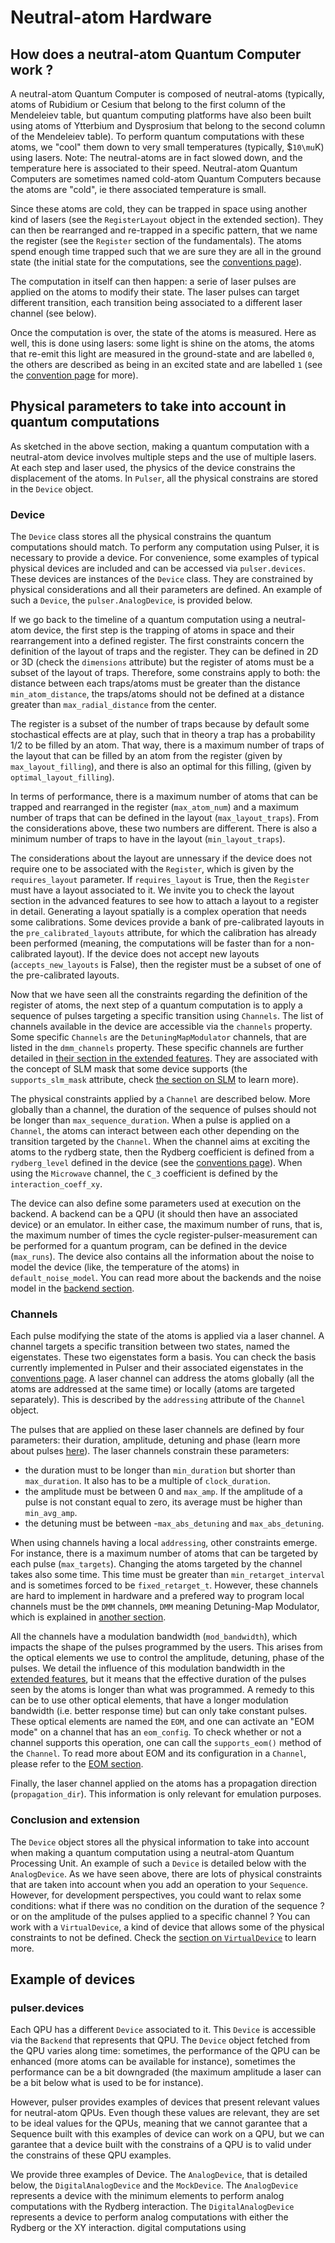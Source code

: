 # Neutral-atom Hardware

## How does a neutral-atom Quantum Computer work ?

A neutral-atom Quantum Computer is composed of neutral-atoms (typically, atoms of Rubidium or Cesium that belong to the first column of the Mendeleiev table, but quantum computing platforms have also been built using atoms of Ytterbium and Dysprosium that belong to the second column of the Mendeleiev table). To perform quantum computations with these atoms, we "cool" them down to very small temperatures (typically, $`10\mu`K) using lasers. Note: The neutral-atoms are in fact slowed down, and the temperature here is associated to their speed. Neutral-atom Quantum Computers are sometimes named cold-atom Quantum Computers because the atoms are "cold", ie there associated temperature is small.

Since these atoms are cold, they can be trapped in space using another kind of lasers (see the `RegisterLayout` object in the extended section). They can then be rearranged and re-trapped in a specific pattern, that we name the register (see the `Register` section of the fundamentals). The atoms spend enough time trapped such that we are sure they are all in the ground state (the initial state for the computations, see the [conventions page](conventions.md)).

The computation in itself can then happen: a serie of laser pulses are applied on the atoms to modify their state. The laser pulses can target different transition, each transition being associated to a different laser channel (see below).

Once the computation is over, the state of the atoms is measured. Here as well, this is done using lasers: some light is shine on the atoms, the atoms that re-emit this light are measured in the ground-state and are labelled `0`, the others are described as being in an excited state and are labelled `1` (see the [convention page](conventions.md) for more). 

## Physical parameters to take into account in quantum computations

As sketched in the above section, making a quantum computation with a neutral-atom device involves multiple steps and the use of multiple lasers. At each step and laser used, the physics of the device constrains the displacement of the atoms. In `Pulser`, all the physical constrains are stored in the `Device` object.

### Device

The `Device` class stores all the physical constrains the quantum computations should match. To perform any computation using Pulser, it is necessary to provide a device. For convenience, some examples of typical physical devices are included and can be accessed via `pulser.devices`. These devices are instances of the `Device` class. They are constrained by physical considerations and all their parameters are defined. An example of such a `Device`, the `pulser.AnalogDevice`, is provided below.

If we go back to the timeline of a quantum computation using a neutral-atom device, the first step is the trapping of atoms in space and their rearrangement into a defined register. The first constraints concern the definition of the layout of traps and the register. They can be defined in 2D or 3D (check the `dimensions` attribute) but the register of atoms must be a subset of the layout of traps. Therefore, some constrains apply to both: the distance between each traps/atoms must be greater than the distance `min_atom_distance`, the traps/atoms should not be defined at a distance greater than `max_radial_distance` from the center.

The register is a subset of the number of traps because by default some stochastical effects are at play, such that in theory a trap has a probability 1/2 to be filled by an atom. That way, there is a maximum number of traps of the layout that can be filled by an atom from the register (given by `max_layout_filling`), and there is also an optimal for this filling, (given by `optimal_layout_filling`).

In terms of performance, there is a maximum number of atoms that can be trapped and rearranged in the register (`max_atom_num`) and a maximum number of traps that can be defined in the layout (`max_layout_traps`). From the considerations above, these two numbers are different. There is also a minimum number of traps to have in the layout (`min_layout_traps`).

The considerations about the layout are unnessary if the device does not require one to be associated with the `Register`, which is given by the `requires_layout` parameter. If `requires_layout` is True, then the `Register` must have a layout associated to it. We invite you to check the layout section in the advanced features to see how to attach a layout to a register in detail. Generating a layout spatially is a complex operation that needs some calibrations. Some devices provide a bank of pre-calibrated layouts in the `pre_calibrated_layouts` attribute, for which the calibration has already been performed (meaning, the computations will be faster than for a non-calibrated layout). If the device does not accept new layouts (`accepts_new_layouts` is False), then the register must be a subset of one of the pre-calibrated layouts.

Now that we have seen all the constraints regarding the definition of the register of atoms, the next step of a quantum computation is to apply a sequence of pulses targeting a specific transition using `Channels`. The list of channels available in the device are accessible via the `channels` property. Some specific `Channels` are the `DetuningMapModulator` channels, that are listed in the `dmm_channels` property. These specific channels are further detailed in [their section in the extended features](tutorials/dmm.nblink). They are associated with the concept of SLM mask that some device supports (the `supports_slm_mask` attribute, check [the section on SLM](tutorials/slm_mask.nblink) to learn more).

The physical constraints applied by a `Channel` are described below. More globally than a channel, the duration of the sequence of pulses should not be longer than `max_sequence_duration`. When a pulse is applied on a `Channel`, the atoms can interact between each other depending on the transition targeted by the `Channel`. When the channel aims at exciting the atoms to the rydberg state, then the Rydberg coefficient is defined from a `rydberg_level` defined in the device (see the [conventions page](conventions.md)). When using the `Microwave` channel, the `C_3` coefficient is defined by the `interaction_coeff_xy`.

The device can also define some parameters used at execution on the backend. A backend can be a QPU (it should then have an associated device) or an emulator. In either case, the maximum number of runs, that is, the maximum number of times the cycle register-pulser-measurement can be performed for a quantum program, can be defined in the device (`max_runs`). The device also contains all the information about the noise to model the device (like, the temperature of the atoms) in `default_noise_model`. You can read more about the backends and the noise model in the [backend section](./tutorials/backends.nblink).

### Channels

Each pulse modifying the state of the atoms is applied via a laser channel. A channel targets a specific transition between two states, named the eigenstates. These two eigenstates form a basis. You can check the basis currently implemented in Pulser and their associated eigenstates in the [conventions page](./conventions.md). A laser channel can address the atoms globally (all the atoms are addressed at the same time) or locally (atoms are targeted separately). This is described by the `addressing` attribute of the `Channel` object.

The pulses that are applied on these laser channels are defined by four parameters: their duration, amplitude, detuning and phase (learn more about pulses [here](./apidoc/core.rst)). The laser channels constrain these parameters: 
- the duration must to be longer than `min_duration` but shorter than `max_duration`. It also has to be a multiple of `clock_duration`. 
- the amplitude must be between 0 and `max_amp`. If the amplitude of a pulse is not constant equal to zero, its average must be higher than `min_avg_amp`.
- the detuning must be between -`max_abs_detuning` and `max_abs_detuning`.

When using channels having a local `addressing`, other constraints emerge. For instance, there is a maximum number of atoms that can be targeted by each pulse (`max_targets`). Changing the atoms targeted by the channel takes also some time. This time must be greater than `min_retarget_interval` and is sometimes forced to be `fixed_retarget_t`. However, these channels are hard to implement in hardware and a prefered way to program local channels must be the `DMM` channels, `DMM` meaning Detuning-Map Modulator, which is explained in [another section](./tutorials/dmm.nblink).

All the channels have a modulation bandwidth (`mod_bandwidth`), which impacts the shape of the pulses programmed by the users. This arises from the optical elements we use to control the amplitude, detuning, phase of the pulses. We detail the influence of this modulation bandwidth in the [extended features](./tutorials/output_mod_eom.nblink), but it means that the effective duration of the pulses seen by the atoms is longer than what was programmed. A remedy to this can be to use other optical elements, that have a longer modulation bandwidth (i.e. better response time) but can only take constant pulses. These optical elements are named the `EOM`, and one can activate an "EOM mode" on a channel that has an `eom_config`. To check whether or not a channel supports this operation, one can call the `supports_eom()` method of the `Channel`. To read more about EOM and its configuration in a `Channel`, please refer to the [EOM section](./tutorials/output_mod_eom.nblink).

Finally, the laser channel applied on the atoms has a propagation direction (`propagation_dir`). This information is only relevant for emulation purposes. 

### Conclusion and extension

The `Device` object stores all the physical information to take into account when making a quantum computation using a neutral-atom Quantum Processing Unit. An example of such a `Device` is detailed below with the `AnalogDevice`. As we have seen above, there are lots of physical constraints that are taken into account when you add an operation to your `Sequence`. However, for development perspectives, you could want to relax some conditions: what if there was no condition on the duration of the sequence ? or on the amplitude of the pulses applied to a specific channel ? You can work with a `VirtualDevice`, a kind of device that allows some of the physical constraints to not be defined. Check the [section on `VirtualDevice`](./tutorials/virtual_devices.nblink) to learn more.

## Example of devices

### pulser.devices

Each QPU has a different `Device` associated to it. This `Device` is accessible via the `Backend` that represents that QPU. The `Device` object fetched from the QPU varies along time: sometimes, the performance of the QPU can be enhanced (more atoms can be available for instance), sometimes the performance can be a bit downgraded (the maximum amplitude a laser can be a bit below what is used to be for instance).

However, pulser provides examples of devices that present relevant values for neutral-atom QPUs. Even though these values are relevant, they are set to be ideal values for the QPUs, meaning that we cannot garantee that a Sequence built with this examples of device can work on a QPU, but we can garantee that a device built with the constrains of a QPU is to valid under the constrains of these QPU examples.

We provide three examples of Device. The `AnalogDevice`, that is detailed below, the `DigitalAnalogDevice` and the `MockDevice`. The `AnalogDevice` represents a device with the minimum elements to perform analog computations with the Rydberg interaction. The `DigitalAnalogDevice` represents a device to perform analog computations with either the Rydberg or the XY interaction. digital computations using







